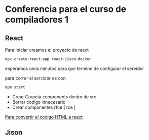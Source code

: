 # Conferencia para el curso de compiladores 1
## React

Para iniciar creamos el proyecto de react
```bash
npx create-react-app react-jison-docker
```
esperamos unos minutos para que termine de configurar el servidor


para correr el servidor es con 

```bash
npm start
```
* Crear Carpeta components dentro de src
* Borrar codigo innecesario
* Crear componentes rfce | rce | 

[Para convertir el codigo HTML a react](https://magic.reactjs.net/htmltojsx.htm)



## Jison
